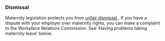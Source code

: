###  **Dismissal**

Maternity legislation protects you from [ unfair dismissal
](/en/employment/unemployment-and-redundancy/dismissal/unfair-dismissal/) . If
you have a dispute with your employer over maternity rights, you can make a
complaint to the Workplace Relations Commission. See ‘Having problems taking
maternity leave' below.
